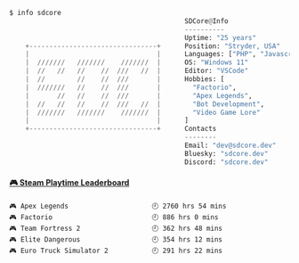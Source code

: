 ```python
$ info sdcore
                                            SDCore@Info
                                            ----------
                                            Uptime: "25 years"
    +--------------------------------+      Position: "Stryder, USA"
    |                                |      Languages: ["PHP", "Javascript", "Typescript", "HTML", "CSS"]
    |  ///////   ///////    ///////  |      OS: "Windows 11"
    |  //   //   //    //  ///   //  |      Editor: "VSCode"
    |  //        //    //  ///       |      Hobbies: [
    |  ///////   //    //  ///       |        "Factorio",
    |       //   //    //  ///       |        "Apex Legends",
    |  //   //   //    //  ///   //  |        "Bot Development",
    |  ///////   ///////    ///////  |        "Video Game Lore"
    |                                |      ]      
    +--------------------------------+      Contacts
                                            --------
                                            Email: "dev@sdcore.dev"
                                            Bluesky: "sdcore.dev"
                                            Discord: "sdcore.dev"

``` 

<!-- steam-box start -->
#### <a href="https://gist.github.com/1c0ec2b46821ed572b57a570bc1ea74f" target="_blank">🎮 Steam Playtime Leaderboard</a>
```text
🎮 Apex Legends                     🕘 2760 hrs 54 mins
🎮 Factorio                         🕘 886 hrs 0 mins
🎮 Team Fortress 2                  🕘 362 hrs 48 mins
🎮 Elite Dangerous                  🕘 354 hrs 12 mins
🎮 Euro Truck Simulator 2           🕘 291 hrs 22 mins
```
<!-- Powered by https://github.com/YouEclipse/steam-box . -->
<!-- steam-box end -->
